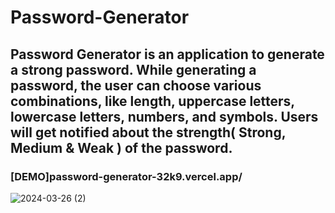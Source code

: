 # Password-Generator
## Password Generator is an application to generate a strong password. While generating a password, the user can choose various combinations, like length, uppercase letters, lowercase letters, numbers, and symbols. Users will get notified about the strength( Strong, Medium & Weak ) of the password.
### [DEMO]password-generator-32k9.vercel.app/
![2024-03-26 (2)](https://github.com/Adityasingh09123/Password-Generator/assets/103110193/63d0b6ae-a3a8-4e3d-bfe2-c39c55570b61)
